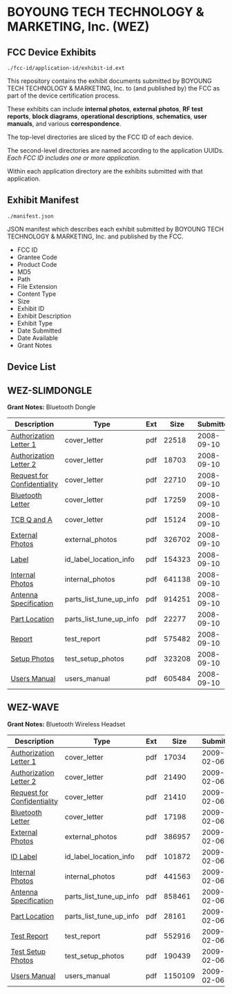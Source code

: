 # BOYOUNG TECH TECHNOLOGY & MARKETING, Inc. (WEZ)
## FCC Device Exhibits

```
./fcc-id/application-id/exhibit-id.ext
```

This repository contains the exhibit documents submitted by BOYOUNG TECH TECHNOLOGY & MARKETING, Inc. to (and published by) the FCC as part of the device certification process.

These exhibits can include **internal photos**, **external photos**, **RF test reports**, **block diagrams**, **operational descriptions**, **schematics**, **user manuals**, and various **correspondence**.

The top-level directories are sliced by the FCC ID of each device.

The second-level directories are named according to the application UUIDs. *Each FCC ID includes one or more application.*

Within each application directory are the exhibits submitted with that application. 

## Exhibit Manifest

```
./manifest.json
```

JSON manifest which describes each exhibit submitted by BOYOUNG TECH TECHNOLOGY & MARKETING, Inc. and published by the FCC.

- FCC ID
- Grantee Code
- Product Code
- MD5
- Path
- File Extension
- Content Type
- Size
- Exhibit ID
- Exhibit Description
- Exhibit Type
- Date Submitted
- Date Available
- Grant Notes

## Device List
## WEZ-SLIMDONGLE
**Grant Notes:** Bluetooth Dongle

| Description | Type | Ext | Size | Submitted | Available |
| ----------- | ---- | --- | ---- | --------- | --------- |
| [Authorization Letter 1](WEZ-SLIMDONGLE/bb41e0093c95b430eddfc14a766fc5ac/998714.pdf) | cover_letter | pdf | 22518 | 2008-09-10 | 2008-09-10 |
| [Authorization Letter 2](WEZ-SLIMDONGLE/bb41e0093c95b430eddfc14a766fc5ac/998715.pdf) | cover_letter | pdf | 18703 | 2008-09-10 | 2008-09-10 |
| [Request for Confidentiality](WEZ-SLIMDONGLE/bb41e0093c95b430eddfc14a766fc5ac/998716.pdf) | cover_letter | pdf | 22710 | 2008-09-10 | 2008-09-10 |
| [Bluetooth Letter](WEZ-SLIMDONGLE/bb41e0093c95b430eddfc14a766fc5ac/998717.pdf) | cover_letter | pdf | 17259 | 2008-09-10 | 2008-09-10 |
| [TCB Q and A](WEZ-SLIMDONGLE/bb41e0093c95b430eddfc14a766fc5ac/998718.pdf) | cover_letter | pdf | 15124 | 2008-09-10 | 2008-09-10 |
| [External Photos](WEZ-SLIMDONGLE/bb41e0093c95b430eddfc14a766fc5ac/998740.pdf) | external_photos | pdf | 326702 | 2008-09-10 | 2009-03-09 |
| [Label](WEZ-SLIMDONGLE/bb41e0093c95b430eddfc14a766fc5ac/998719.pdf) | id_label_location_info | pdf | 154323 | 2008-09-10 | 2008-09-10 |
| [Internal Photos](WEZ-SLIMDONGLE/bb41e0093c95b430eddfc14a766fc5ac/998741.pdf) | internal_photos | pdf | 641138 | 2008-09-10 | 2009-03-09 |
| [Antenna Specification](WEZ-SLIMDONGLE/bb41e0093c95b430eddfc14a766fc5ac/998720.pdf) | parts_list_tune_up_info | pdf | 914251 | 2008-09-10 | 2008-09-10 |
| [Part Location](WEZ-SLIMDONGLE/bb41e0093c95b430eddfc14a766fc5ac/998721.pdf) | parts_list_tune_up_info | pdf | 22277 | 2008-09-10 | 2008-09-10 |
| [Report](WEZ-SLIMDONGLE/bb41e0093c95b430eddfc14a766fc5ac/998722.pdf) | test_report | pdf | 575482 | 2008-09-10 | 2008-09-10 |
| [Setup Photos](WEZ-SLIMDONGLE/bb41e0093c95b430eddfc14a766fc5ac/998742.pdf) | test_setup_photos | pdf | 323208 | 2008-09-10 | 2009-03-09 |
| [Users Manual](WEZ-SLIMDONGLE/bb41e0093c95b430eddfc14a766fc5ac/998743.pdf) | users_manual | pdf | 605484 | 2008-09-10 | 2009-03-09 |
## WEZ-WAVE
**Grant Notes:** Bluetooth Wireless Headset

| Description | Type | Ext | Size | Submitted | Available |
| ----------- | ---- | --- | ---- | --------- | --------- |
| [Authorization Letter 1](WEZ-WAVE/efb028bc2155e224cac17af55b973b03/1065926.pdf) | cover_letter | pdf | 17034 | 2009-02-06 | 2009-02-06 |
| [Authorization Letter 2](WEZ-WAVE/efb028bc2155e224cac17af55b973b03/1065927.pdf) | cover_letter | pdf | 21490 | 2009-02-06 | 2009-02-06 |
| [Request for Confidentiality](WEZ-WAVE/efb028bc2155e224cac17af55b973b03/1065928.pdf) | cover_letter | pdf | 21410 | 2009-02-06 | 2009-02-06 |
| [Bluetooth Letter](WEZ-WAVE/efb028bc2155e224cac17af55b973b03/1065929.pdf) | cover_letter | pdf | 17198 | 2009-02-06 | 2009-02-06 |
| [External Photos](WEZ-WAVE/efb028bc2155e224cac17af55b973b03/1065938.pdf) | external_photos | pdf | 386957 | 2009-02-06 | 2009-08-03 |
| [ID Label](WEZ-WAVE/efb028bc2155e224cac17af55b973b03/1065930.pdf) | id_label_location_info | pdf | 101872 | 2009-02-06 | 2009-02-06 |
| [Internal Photos](WEZ-WAVE/efb028bc2155e224cac17af55b973b03/1065939.pdf) | internal_photos | pdf | 441563 | 2009-02-06 | 2009-08-03 |
| [Antenna Specification](WEZ-WAVE/efb028bc2155e224cac17af55b973b03/1065931.pdf) | parts_list_tune_up_info | pdf | 858461 | 2009-02-06 | 2009-02-06 |
| [Part Location](WEZ-WAVE/efb028bc2155e224cac17af55b973b03/1065932.pdf) | parts_list_tune_up_info | pdf | 28161 | 2009-02-06 | 2009-02-06 |
| [Test Report](WEZ-WAVE/efb028bc2155e224cac17af55b973b03/1065933.pdf) | test_report | pdf | 552916 | 2009-02-06 | 2009-02-06 |
| [Test Setup Photos](WEZ-WAVE/efb028bc2155e224cac17af55b973b03/1065940.pdf) | test_setup_photos | pdf | 190439 | 2009-02-06 | 2009-08-03 |
| [Users Manual](WEZ-WAVE/efb028bc2155e224cac17af55b973b03/1065941.pdf) | users_manual | pdf | 1150109 | 2009-02-06 | 2009-08-03 |
